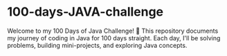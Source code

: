 # 100-days-JAVA-challenge
Welcome to my 100 Days of Java Challenge! 🎯 This repository documents my journey of coding in Java for 100 days straight. Each day, I'll be solving problems, building mini-projects, and exploring Java concepts.
